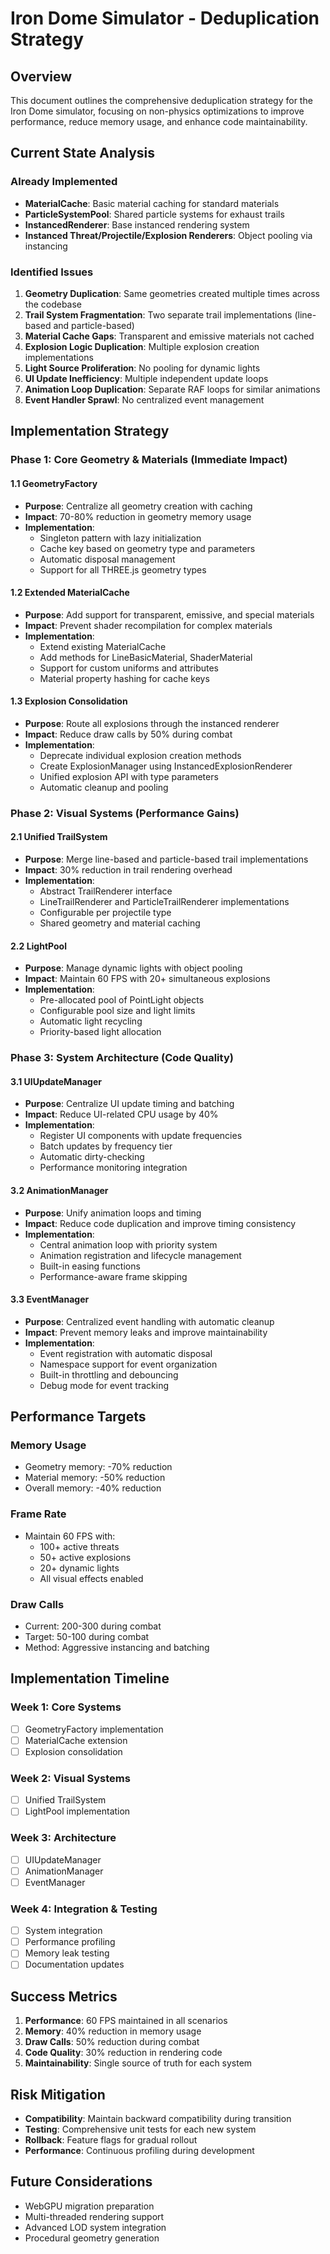 # Iron Dome Simulator - Deduplication Strategy

## Overview
This document outlines the comprehensive deduplication strategy for the Iron Dome simulator, focusing on non-physics optimizations to improve performance, reduce memory usage, and enhance code maintainability.

## Current State Analysis

### Already Implemented
- **MaterialCache**: Basic material caching for standard materials
- **ParticleSystemPool**: Shared particle systems for exhaust trails
- **InstancedRenderer**: Base instanced rendering system
- **Instanced Threat/Projectile/Explosion Renderers**: Object pooling via instancing

### Identified Issues
1. **Geometry Duplication**: Same geometries created multiple times across the codebase
2. **Trail System Fragmentation**: Two separate trail implementations (line-based and particle-based)
3. **Material Cache Gaps**: Transparent and emissive materials not cached
4. **Explosion Logic Duplication**: Multiple explosion creation implementations
5. **Light Source Proliferation**: No pooling for dynamic lights
6. **UI Update Inefficiency**: Multiple independent update loops
7. **Animation Loop Duplication**: Separate RAF loops for similar animations
8. **Event Handler Sprawl**: No centralized event management

## Implementation Strategy

### Phase 1: Core Geometry & Materials (Immediate Impact)

#### 1.1 GeometryFactory
- **Purpose**: Centralize all geometry creation with caching
- **Impact**: 70-80% reduction in geometry memory usage
- **Implementation**:
  - Singleton pattern with lazy initialization
  - Cache key based on geometry type and parameters
  - Automatic disposal management
  - Support for all THREE.js geometry types

#### 1.2 Extended MaterialCache
- **Purpose**: Add support for transparent, emissive, and special materials
- **Impact**: Prevent shader recompilation for complex materials
- **Implementation**:
  - Extend existing MaterialCache
  - Add methods for LineBasicMaterial, ShaderMaterial
  - Support for custom uniforms and attributes
  - Material property hashing for cache keys

#### 1.3 Explosion Consolidation
- **Purpose**: Route all explosions through the instanced renderer
- **Impact**: Reduce draw calls by 50% during combat
- **Implementation**:
  - Deprecate individual explosion creation methods
  - Create ExplosionManager using InstancedExplosionRenderer
  - Unified explosion API with type parameters
  - Automatic cleanup and pooling

### Phase 2: Visual Systems (Performance Gains)

#### 2.1 Unified TrailSystem
- **Purpose**: Merge line-based and particle-based trail implementations
- **Impact**: 30% reduction in trail rendering overhead
- **Implementation**:
  - Abstract TrailRenderer interface
  - LineTrailRenderer and ParticleTrailRenderer implementations
  - Configurable per projectile type
  - Shared geometry and material caching

#### 2.2 LightPool
- **Purpose**: Manage dynamic lights with object pooling
- **Impact**: Maintain 60 FPS with 20+ simultaneous explosions
- **Implementation**:
  - Pre-allocated pool of PointLight objects
  - Configurable pool size and light limits
  - Automatic light recycling
  - Priority-based light allocation

### Phase 3: System Architecture (Code Quality)

#### 3.1 UIUpdateManager
- **Purpose**: Centralize UI update timing and batching
- **Impact**: Reduce UI-related CPU usage by 40%
- **Implementation**:
  - Register UI components with update frequencies
  - Batch updates by frequency tier
  - Automatic dirty-checking
  - Performance monitoring integration

#### 3.2 AnimationManager
- **Purpose**: Unify animation loops and timing
- **Impact**: Reduce code duplication and improve timing consistency
- **Implementation**:
  - Central animation loop with priority system
  - Animation registration and lifecycle management
  - Built-in easing functions
  - Performance-aware frame skipping

#### 3.3 EventManager
- **Purpose**: Centralized event handling with automatic cleanup
- **Impact**: Prevent memory leaks and improve maintainability
- **Implementation**:
  - Event registration with automatic disposal
  - Namespace support for event organization
  - Built-in throttling and debouncing
  - Debug mode for event tracking

## Performance Targets

### Memory Usage
- Geometry memory: -70% reduction
- Material memory: -50% reduction
- Overall memory: -40% reduction

### Frame Rate
- Maintain 60 FPS with:
  - 100+ active threats
  - 50+ active explosions
  - 20+ dynamic lights
  - All visual effects enabled

### Draw Calls
- Current: 200-300 during combat
- Target: 50-100 during combat
- Method: Aggressive instancing and batching

## Implementation Timeline

### Week 1: Core Systems
- [ ] GeometryFactory implementation
- [ ] MaterialCache extension
- [ ] Explosion consolidation

### Week 2: Visual Systems
- [ ] Unified TrailSystem
- [ ] LightPool implementation

### Week 3: Architecture
- [ ] UIUpdateManager
- [ ] AnimationManager
- [ ] EventManager

### Week 4: Integration & Testing
- [ ] System integration
- [ ] Performance profiling
- [ ] Memory leak testing
- [ ] Documentation updates

## Success Metrics

1. **Performance**: 60 FPS maintained in all scenarios
2. **Memory**: 40% reduction in memory usage
3. **Draw Calls**: 50% reduction during combat
4. **Code Quality**: 30% reduction in rendering code
5. **Maintainability**: Single source of truth for each system

## Risk Mitigation

- **Compatibility**: Maintain backward compatibility during transition
- **Testing**: Comprehensive unit tests for each new system
- **Rollback**: Feature flags for gradual rollout
- **Performance**: Continuous profiling during development

## Future Considerations

- WebGPU migration preparation
- Multi-threaded rendering support
- Advanced LOD system integration
- Procedural geometry generation